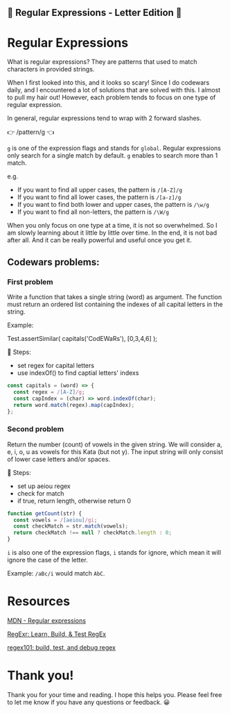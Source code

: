 ## 😬 Regular Expressions - Letter Edition 😬

# Regular Expressions

What is regular expressions? They are patterns that used to match characters in provided strings.

When I first looked into this, and it looks so scary! Since I do codewars daily, and I encountered a lot of solutions that are solved with this. I almost to pull my hair out! However, each problem tends to focus on one type of regular expression. 


In general, regular expressions tend to wrap with 2 forward slashes.  

👉 /pattern/g 👈


`g` is one of the expression flags and stands for `global`. Regular expressions only search for a single match by default. `g` enables to search more than 1 match.


e.g.
- If you want to find all upper cases, the pattern is `/[A-Z]/g`
- If you want to find all lower cases, the pattern is `/[a-z]/g`
- If you want to find both lower and upper cases, the pattern is `/\w/g`
- If you want to find all non-letters, the pattern is `/\W/g`

When you only focus on one type at a time, it is not so overwhelmed. So I am slowly learning about it little by little over time. In the end, it is not bad after all. And it can be really powerful and useful once you get it. 

## Codewars problems:

### First problem

Write a function that takes a single string (word) as argument. The function must return an ordered list containing the indexes of all capital letters in the string.

Example:

Test.assertSimilar( capitals('CodEWaRs'), [0,3,4,6] );

👣 Steps:
- set regex for capital letters
- use indexOf() to find captial letters' indexs

```js
const capitals = (word) => {
  const regex = /[A-Z]/g;
  const capIndex = (char) => word.indexOf(char);
  return word.match(regex).map(capIndex);
};
```
### Second problem

Return the number (count) of vowels in the given string. We will consider a, e, i, o, u as vowels for this Kata (but not y).
The input string will only consist of lower case letters and/or spaces.

👣 Steps:
- set up aeiou regex
- check for match
- if true, return length, otherwise return 0


```js
function getCount(str) {
  const vowels = /[aeiou]/gi;
  const checkMatch = str.match(vowels);
  return checkMatch !== null ? checkMatch.length : 0;
}
```

`i` is also one of the expression flags, `i` stands for ignore, which mean it will ignore the case of the letter.

Example: `/aBc/i` would match `AbC`.


# Resources

[MDN - Regular expressions](https://developer.mozilla.org/en-US/docs/Web/JavaScript/Guide/Regular_Expressions)

[RegExr: Learn, Build, & Test RegEx](https://regexr.com/)

[regex101: build, test, and debug regex](https://regex101.com/)



# Thank you!

Thank you for your time and reading. I hope this helps you. Please feel free to let me know if you have any questions or feedback. 😀






















